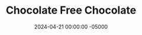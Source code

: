 ---
layout: post
title:  "Chocolate Free Chocolate"
date:   2024-04-21 00:00:00 -05000
categories: 
- Recipes
- Meme Recipes
permalink: /recipes/chocolate-free-chocolate
image: /assets/Food/Meme/Choc Free/choc-free-cover.jpg
ing: chocfree-ing
facts: chocfree-facts
section1: 
start2: 
section2: 
start3: 
section3: 
start4: 
section4: 
start5: 
section5: 
Prep: 5
Rest: 
Cook: 
Source1: 
Source2: 
whisk: https://s.samsungfood.com/JNTh8
tags: 
- no bake
- extra virgin coconut oil
- melted coconut oil
- coconut oil
- cocoa powder
- chocolate
- carob powder
- natural peanut butter
- unsweetened
- chocolate chips
- chopped chocolate
- dark chocolate
Description: This <a href="/misc/fake-healthy-foods#chocolate">dark chocolate</a> contains (checks notes) ... no chocolate, that can't be right? A normal bar of chocolate consists of half cocoa solids (cocoa powder) and half cocoa fat (cocoa butter). Homemade chocolate tends to swap the cocoa butter for coconut oil though, as the latter is cheaper and easier to come by. I've also swapped the cocoa powder for carob powder here, using its mild sweetness to sweeten the bar. The final product is a 4 oz (113 g) bar of sugar free chocolate that's much cheaper and tastes similar to an 85% dark chocolate
Instructions: 
- Microwave the coconut oil in a medium bowl for about 1:30, until fully melted. Stir in carob until fully combined. Optionally, add a small pinch of salt and some liquid sweetener, such as sugar free syrup, honey, or maple syrup<br><br>

- Transfer to a parchment line bread pan, and refrigerate until hardened, about an hour. Cut into 8 squares, each 1/2 oz (14 g)
---